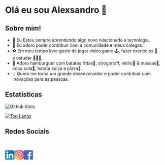 # Olá eu sou Alexsandro 👋

## Sobre mim!

-  🚀 Eu Estou sempre aprendendo algo novo relacionado a tecnologia.
-  🌱 Eu adoro poder contribuir com a comunidade e meus colegas. 
-  ⚽ Em meu tempo livre gosto de jogar video game 🕹️, fazer exercícios 💪 e estudar 🧑🏻‍🏫.
-  🍔 Adoro hamburguer com batatas fritas🍟, strogonoff, vinho🍷 & massas🍝, coca cola🥤, batata suiça e pizza🍕.
-  💡 Quero me torna um grande desenvolvedor e poder contribuir com inovações para as pessoas.

<!-- ## Tecnologias e Ferramentas -->

## Estatísticas

![Github Stats](https://github-readme-stats.vercel.app/api?username=alexaugusto23&show_icons=true&theme=vue)

[![Top Langs](https://github-readme-stats.vercel.app/api/top-langs/?username=alexaugusto23&langs_count=20)](https://github.com/alexaugusto23/github-readme-stats)

## Redes Sociais
<br>

[<img align="left" alt="linkedin" width="30px" src="https://github.com/alexaugusto23/alexaugusto23/blob/main/imgs/linkedin.png/">][linkedin]

[<img align="left" alt="instagram" width="30px" src="https://github.com/alexaugusto23/alexaugusto23/blob/main/imgs/instagram.png/">][instagram]

[<img align="left" alt="facebook" width="30px" src="https://github.com/alexaugusto23/alexaugusto23/blob/main/imgs/facebook.png/">][facebook]

[linkedin]:  https://www.linkedin.com/in/alexsandroaugusto/
[instagram]: https://www.instagram.com/alexsandroaugustoignacio/
[facebook]:  https://www.facebook.com/alexsandroaugusto.ignacio/

